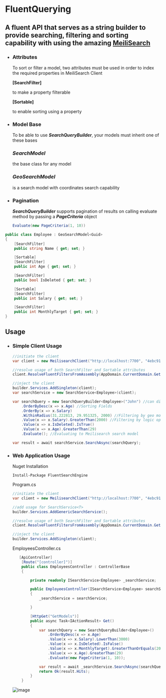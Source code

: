 # FluentQuerying

## A fluent API that serves as a string builder to provide searching, filtering and sorting capability with using the amazing [MeiliSearch]((https://github.com/meilisearch/meilisearch))

- ### Attributes

  To sort or filter a model, two attributes must be used in order to index the required properties in MeiliSearch Client

  **[SearchFilter]** 

  to make a property filterable

  

  **[Sortable]** 

  to enable sorting using a property

- ### Model Base

  To be able to use ***SearchQueryBuilder***, your models must inherit one of these bases 

  ### ***SearchModel<TKey>*** 

  the base class for any model 

  

  ### ***GeoSearchModel<TKey>*** 

  is a search model with coordinates search capability

- ### Pagination

  ***SearchQueryBuilder*** supports pagination of results on calling evaluate method by passing a ***PageCriteria*** object

  ```C#
  Evaluate(new PageCriteria(1, 10))
  ```



```C#
public class Employee : GeoSearchModel<Guid>
{	
    [SearchFilter]
    public string Name { get; set; }    

    [Sortable]
    [SearchFilter]
    public int Age { get; set; }

    [SearchFilter]
    public bool IsDeleted { get; set; }

    [Sortable]
    [SearchFilter]
    public int Salary { get; set; }

    [SearchFilter]
    public int MonthlyTarget { get; set; }
}

```



## Usage

- ### Simple  Client Usage

  ```c#
  //initiate the client
  var client = new MeilisearchClient("http://localhost:7700", "4ebc913989554d17acea2ee981287a26");
  
  //resolve usage of both SearchFilter and Sortable attributes 
  client.ResolveFluentFiltersFromAssembly(AppDomain.CurrentDomain.GetAssemblies());
  
  //inject the client
  builder.Services.AddSingleton(client);
  var searchService = new SearchService<Employee>(client);
  
  var searchQuery = new SearchQueryBuilder<Employee>("John") //can discard the search term
      .OrderByDesc(x => x.Age) //Sorting Fields
      .OrderBy(x => x.Salary)
      .WithinRadius(31.222813, 29.951325, 2000) //Filtering by geo models
      .Value(x => x.Salary).GreaterThan(2000) //Filtering by logic operators
      .Value(x => x.IsDeleted).IsTrue()
      .Value(x => x.Age).GreaterThan(29)
      .Evaluate(); //Evaluating to Meilisearch search model
  
  var result = await searchService.SearchAsync(searchQuery);
  ```

- ### Web  Application Usage

  Nuget Installation

  ```
  Install-Package FluentSearchEngine
  ```

  Program.cs

  ```c#
  //initiate the client
  var client = new MeilisearchClient("http://localhost:7700", "4ebc913989554d17acea2ee981287a26");
  
  //add usage for SearchService<T>
  builder.Services.AddGenericSearchService();
  
  //resolve usage of both SearchFilter and Sortable attributes 
  client.ResolveFluentFiltersFromAssembly(AppDomain.CurrentDomain.GetAssemblies());
  
  //inject the client
  builder.Services.AddSingleton(client);
  ```

  EmployeesController.cs

  ```c#
     [ApiController]
      [Route("[controller]")]
      public class EmployeesController : ControllerBase
      {
  
          private readonly ISearchService<Employee> _searchService;
  
          public EmployeesController(ISearchService<Employee> searchService)
          {
              _searchService = searchService;
  
          }
  
          [HttpGet("GetModels")]
          public async Task<IActionResult> Get()
          {
              var searchQuery = new SearchQueryBuilder<Employee>()
                  .OrderByDesc(x => x.Age)
                  .Value(x => x.Salary).LowerThan(3000)
                  .Value(x => x.IsDeleted).IsFalse()
                  .Value(x => x.MonthlyTarget).GreaterThanOrEquals(20000)
                  .Value(x => x.Age).GreaterThan(29)
                  .Evaluate(new PageCriteria(1, 10));
  
              var result = await _searchService.SearchAsync(searchQuery);
              return Ok(result.Hits);
          }
      }
  ```


  
  ![image](https://user-images.githubusercontent.com/36865821/201401382-da52a451-228d-407b-aa44-1f27e76308ed.png)


  

